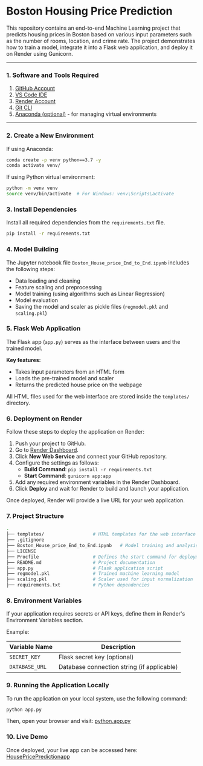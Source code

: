 # Boston Housing Price Prediction

This repository contains an end-to-end Machine Learning project that predicts housing prices in Boston based on various input parameters such as the number of rooms, location, and crime rate. The project demonstrates how to train a model, integrate it into a Flask web application, and deploy it on Render using Gunicorn.

---

### 1. Software and Tools Required

1. [GitHub Account](https://github.com)
2. [VS Code IDE](https://code.visualstudio.com/)
3. [Render Account](https://render.com)
4. [Git CLI](https://git-scm.com/book/en/v2/Getting-Started-The-Command-Line)
5. [Anaconda (optional)](https://www.anaconda.com/) - for managing virtual environments

---

### 2. Create a New Environment

If using Anaconda:
```bash
conda create -p venv python==3.7 -y
conda activate venv/
```
If using Python virtual environment:
```bash
python -m venv venv
source venv/bin/activate  # For Windows: venv\Scripts\activate
```

### 3. Install Dependencies

Install all required dependencies from the `requirements.txt` file.

```bash
pip install -r requirements.txt
```

### 4. Model Building
The Jupyter notebook file `Boston_House_price_End_to_End.ipynb` includes the following steps:

- Data loading and cleaning  
- Feature scaling and preprocessing  
- Model training (using algorithms such as Linear Regression)  
- Model evaluation  
- Saving the model and scaler as pickle files (`regmodel.pkl` and `scaling.pkl`)

### 5. Flask Web Application

The Flask app (`app.py`) serves as the interface between users and the trained model.

**Key features:**

- Takes input parameters from an HTML form  
- Loads the pre-trained model and scaler  
- Returns the predicted house price on the webpage  

All HTML files used for the web interface are stored inside the `templates/` directory.

### 6. Deployment on Render

Follow these steps to deploy the application on Render:

1. Push your project to GitHub.
2. Go to [Render Dashboard](https://dashboard.render.com/).
3. Click **New Web Service** and connect your GitHub repository.
4. Configure the settings as follows:
   - **Build Command**: `pip install -r requirements.txt`
   - **Start Command**: `gunicorn app:app`
5. Add any required environment variables in the Render Dashboard.
6. Click **Deploy** and wait for Render to build and launch your application.

Once deployed, Render will provide a live URL for your web application.

### 7. Project Structure
```bash
.
├── templates/                  # HTML templates for the web interface
├── .gitignore
├── Boston_House_price_End_to_End.ipynb   # Model training and analysis
├── LICENSE
├── Procfile                    # Defines the start command for deployment
├── README.md                   # Project documentation
├── app.py                      # Flask application script
├── regmodel.pkl                # Trained machine learning model
├── scaling.pkl                 # Scaler used for input normalization
├── requirements.txt            # Python dependencies
```
### 8. Environment Variables

If your application requires secrets or API keys, define them in Render's Environment Variables section.

Example:

| Variable Name | Description |
|---------------|-------------|
| `SECRET_KEY` | Flask secret key (optional) |
| `DATABASE_URL` | Database connection string (if applicable) |

### 9. Running the Application Locally
To run the application on your local system, use the following command:
``` bash
python app.py
```
Then, open your browser and visit:
[python.app.py](http://127.0.0.1:5000/)


### 10. Live Demo
Once deployed, your live app can be accessed here:
[HousePricePredictionapp](https://boston-housing-price-end-to-end.onrender.com)
